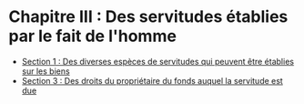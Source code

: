 # Chapitre III : Des servitudes établies par le fait de l'homme

- [Section 1 : Des diverses espèces de servitudes qui peuvent être établies sur les biens](section-1)
- [Section 3 : Des droits du propriétaire du fonds auquel la servitude est due](section-3)
